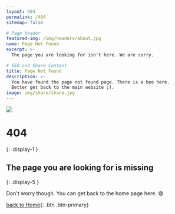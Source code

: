 ```yaml
---
layout: 404
permalink: /404
sitemap: false

# Page header
featured-img: /img/headers/about.jpg
name: Page Not Found
excerpt: >-
  The page you are looking for isn't here. We are sorry.

# SEO and Share Content
title: Page Not Found
description: >-
  You have found the page not found page. There is a bee here.
  Better get back to the main website ;).
image: img/share/share.jpg
---
```


![](/img/favicon/android-chrome-192x192.png)

# 404
{: .display-1 }

## The page you are looking for is missing
{: .display-5 }

Don't worry though. You can get back to the home page here. 😄

[back to Home](/){: .btn .btn-primary}
